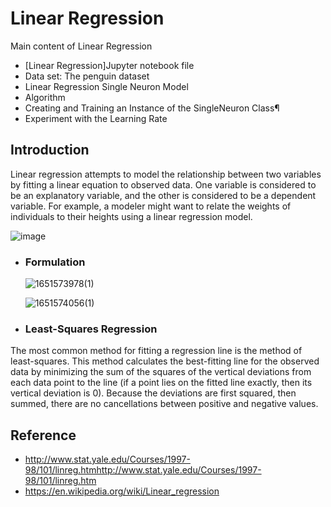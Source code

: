 # Linear Regression
Main content of Linear Regression
* [Linear Regression]Jupyter notebook file
* Data set: The penguin dataset
* Linear Regression Single Neuron Model
* Algorithm
* Creating and Training an Instance of the SingleNeuron Class¶
* Experiment with the Learning Rate
## Introduction 
Linear regression attempts to model the relationship between two variables by fitting a linear equation to observed data. One variable is considered to be an explanatory variable, and the other is considered to be a dependent variable. For example, a modeler might want to relate the weights of individuals to their heights using a linear regression model.

![image](https://user-images.githubusercontent.com/90750119/166439226-a8f1655c-a4fc-4041-a48e-f6838fb5ff27.png)


* ### Formulation
  ![1651573978(1)](https://user-images.githubusercontent.com/90750119/166438963-2cdc2cdd-538c-4e93-b0a3-0721d62e6af8.png)
  
  ![1651574056(1)](https://user-images.githubusercontent.com/90750119/166439100-a9ff9293-20b2-4127-914f-ced49fdb2a96.png)



* ### Least-Squares Regression
 The most common method for fitting a regression line is the method of least-squares. This method calculates the best-fitting line for the observed data by minimizing the sum of the squares of the vertical deviations from each data point to the line (if a point lies on the fitted line exactly, then its vertical deviation is 0). Because the deviations are first squared, then summed, there are no cancellations between positive and negative values.

## Reference 
* http://www.stat.yale.edu/Courses/1997-98/101/linreg.htmhttp://www.stat.yale.edu/Courses/1997-98/101/linreg.htm
* https://en.wikipedia.org/wiki/Linear_regression
 
